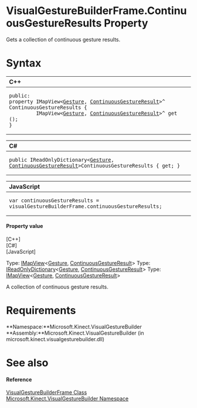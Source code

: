 VisualGestureBuilderFrame.ContinuousGestureResults Property  
===========================================================  

Gets a collection of continuous gesture results. <span id="syntaxSection"></span>

Syntax  
======  

<table>
<colgroup>
<col width="100%" />
</colgroup>
<thead>
<tr class="header">
<th align="left">C++</th>
</tr>
</thead>
<tbody>
<tr class="odd">
<td align="left"><pre><code>public:  
property IMapView&lt;<a href="../../Gesture_Class.md">Gesture</a>, <a href="../../ContinuousGestureResult.md">ContinuousGestureResult</a>&gt;^ ContinuousGestureResults {  
         IMapView&lt;<a href="../../Gesture_Class.md">Gesture</a>, <a href="../../ContinuousGestureResult.md">ContinuousGestureResult</a>&gt;^ get ();  
}</code></pre></td>
</tr>
</tbody>
</table>

<table>
<colgroup>
<col width="100%" />
</colgroup>
<thead>
<tr class="header">
<th align="left">C#</th>
</tr>
</thead>
<tbody>
<tr class="odd">
<td align="left"><pre><code>public IReadOnlyDictionary&lt;<a href="../../Gesture_Class.md">Gesture</a>, <a href="../../ContinuousGestureResult.md">ContinuousGestureResult</a>&gt;ContinuousGestureResults { get; }</code></pre></td>
</tr>
</tbody>
</table>

<table>
<colgroup>
<col width="100%" />
</colgroup>
<thead>
<tr class="header">
<th align="left">JavaScript</th>
</tr>
</thead>
<tbody>
<tr class="odd">
<td align="left"><pre><code>var continuousGestureResults = visualGestureBuilderFrame.continuousGestureResults;</code></pre></td>
</tr>
</tbody>
</table>

<span id="ID4ER"></span>
#### Property value  

[C++]   
 [C\#]   
 [JavaScript]   

Type: [IMapView](http://msdn.microsoft.com/en-us/library/br226037.aspx)\<[Gesture](../../Gesture_Class.md), [ContinuousGestureResult](../../ContinuousGestureResult.md)\>
Type: [IReadOnlyDictionary](http://msdn.microsoft.com/en-us/library/hh136548.aspx)\<[Gesture](../../Gesture_Class.md), [ContinuousGestureResult](../../ContinuousGestureResult.md)\>
Type: [IMapView](http://msdn.microsoft.com/en-us/library/br226037.aspx)\<[Gesture](../../Gesture_Class.md), [ContinuousGestureResult](../../ContinuousGestureResult.md)\>

A collection of continuous gesture results.  

<span id="requirements"></span>

Requirements  
============  

**Namespace:**Microsoft.Kinect.VisualGestureBuilder  
**Assembly:**Microsoft.Kinect.VisualGestureBuilder (in microsoft.kinect.visualgesturebuilder.dll)  

<span id="ID4EDB"></span>

See also  
========  

<span id="ID4EFB"></span>
#### Reference  

[VisualGestureBuilderFrame Class](../../VisualGestureBuilderFrame.md)  
 [Microsoft.Kinect.VisualGestureBuilder Namespace](../../../Kinect.VisualGestureBuil.md)  



<!--Please do not edit the data in the comment block below.-->
<!--
TOCTitle : ContinuousGestureResults Property
RLTitle : VisualGestureBuilderFrame.ContinuousGestureResults Property
KeywordK : ContinuousGestureResults property
KeywordK : VisualGestureBuilderFrame.ContinuousGestureResults property
KeywordF : Microsoft.Kinect.VisualGestureBuilder.VisualGestureBuilderFrame.ContinuousGestureResults
KeywordF : VisualGestureBuilderFrame.ContinuousGestureResults
KeywordF : ContinuousGestureResults
KeywordF : Microsoft.Kinect.VisualGestureBuilder.VisualGestureBuilderFrame.ContinuousGestureResults
KeywordA : P:Microsoft.Kinect.VisualGestureBuilder.VisualGestureBuilderFrame.ContinuousGestureResults
AssetID : P:Microsoft.Kinect.VisualGestureBuilder.VisualGestureBuilderFrame.ContinuousGestureResults
Locale : en-us
CommunityContent : 1
APIType : Managed
APILocation : microsoft.kinect.visualgesturebuilder.dll
APIName : Microsoft.Kinect.VisualGestureBuilder.VisualGestureBuilderFrame.ContinuousGestureResults
TargetOS : Windows
TopicType : kbSyntax
DevLang : VB
DevLang : CSharp
DevLang : JavaScript
DevLang : C++
DocSet : K4Wv2
ProjType : K4Wv2Proj
Technology : Kinect for Windows
Product : Kinect for Windows SDK v2
productversion : 20
-->
